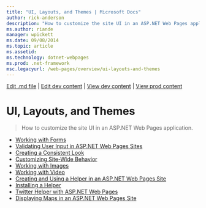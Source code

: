 ```yaml
---
title: "UI, Layouts, and Themes | Microsoft Docs"
author: rick-anderson
description: "How to customize the site UI in an ASP.NET Web Pages application."
ms.author: riande
manager: wpickett
ms.date: 09/08/2014
ms.topic: article
ms.assetid: 
ms.technology: dotnet-webpages
ms.prod: .net-framework
msc.legacyurl: /web-pages/overview/ui-layouts-and-themes
---
```

[Edit .md file](C:\Projects\msc\dev\Msc.Www\Web.ASP\App_Data\github\web-pages\overview\index.md) | [Edit dev content](http://www.aspdev.net/umbraco#/content/content/edit/59892) | [View dev content](http://docs.aspdev.net/tutorials/web-pages/overview/ui-layouts-and-themes/index.html) | [View prod content](http://www.asp.net/web-pages/overview/ui-layouts-and-themes)

UI, Layouts, and Themes
====================
> How to customize the site UI in an ASP.NET Web Pages application.


- [Working with Forms](4-working-with-forms.md)
- [Validating User Input in ASP.NET Web Pages Sites](validating-user-input-in-aspnet-web-pages-sites.md)
- [Creating a Consistent Look](3-creating-a-consistent-look.md)
- [Customizing Site-Wide Behavior](18-customizing-site-wide-behavior.md)
- [Working with Images](9-working-with-images.md)
- [Working with Video](10-working-with-video.md)
- [Creating and Using a Helper in an ASP.NET Web Pages Site](creating-and-using-a-helper-in-an-aspnet-web-pages-site.md)
- [Installing a Helper](installing-helpers.md)
- [Twitter Helper with ASP.NET Web Pages](twitter-helper.md)
- [Displaying Maps in an ASP.NET Web Pages Site](displaying-maps-in-an-aspnet-web-pages-site.md)